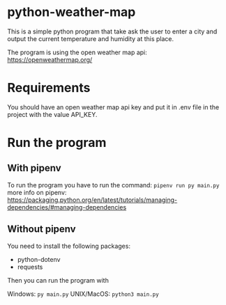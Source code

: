 # python-weather-map

This is a simple python program that take ask the user to enter a city and output the current temperature and humidity at this place.

The program is using the open weather map api: https://openweathermap.org/

# Requirements

You should have an open weather map api key and put it in .env file in the project with the value API_KEY.

# Run the program

## With pipenv

To run the program you have to run the command: ```pipenv run py main.py```
more info on pipenv: https://packaging.python.org/en/latest/tutorials/managing-dependencies/#managing-dependencies

## Without pipenv

You need to install the following packages:
- python-dotenv
- requests

Then you can run the program with

Windows: ```py main.py```
UNIX/MacOS: ```python3 main.py```

